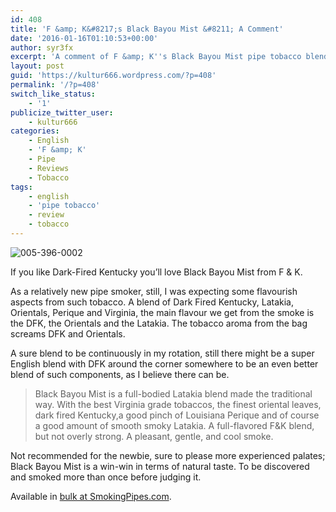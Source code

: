 ```yaml
---
id: 408
title: 'F &amp; K&#8217;s Black Bayou Mist &#8211; A Comment'
date: '2016-01-16T01:10:53+00:00'
author: syr3fx
excerpt: 'A comment of F &amp; K''s Black Bayou Mist pipe tobacco blend.'
layout: post
guid: 'https://kultur666.wordpress.com/?p=408'
permalink: '/?p=408'
switch_like_status:
    - '1'
publicize_twitter_user:
    - kultur666
categories:
    - English
    - 'F &amp; K'
    - Pipe
    - Reviews
    - Tobacco
tags:
    - english
    - 'pipe tobacco'
    - review
    - tobacco
---
```


![005-396-0002](http://localhost:8080/wp-content/uploads/2016/01/005-396-0002.jpg)

If you like Dark-Fired Kentucky you’ll love Black Bayou Mist from F &amp; K.

As a relatively new pipe smoker, still, I was expecting some flavourish aspects from such tobacco. A blend of Dark Fired Kentucky, Latakia, Orientals, Perique and Virginia, the main flavour we get from the smoke is the DFK, the Orientals and the Latakia. The tobacco aroma from the bag screams DFK and Orientals.

A sure blend to be continuously in my rotation, still there might be a super English blend with DFK around the corner somewhere to be an even better blend of such components, as I believe there can be.

> Black Bayou Mist is a full-bodied Latakia blend made the traditional way. With the best Virginia grade tobaccos, the finest oriental leaves, dark fired Kentucky,a good pinch of Louisiana Perique and of course a good amount of smooth smoky Latakia. A full-flavored F&amp;K blend, but not overly strong. A pleasant, gentle, and cool smoke.

Not recommended for the newbie, sure to please more experienced palates; Black Bayou Mist is a win-win in terms of natural taste. To be discovered and smoked more than once before judging it.

Available in [bulk at SmokingPipes.com](http://www.smokingpipes.com/tobacco/by-maker/fandk/bulk/moreinfo.cfm?product_id=39822).